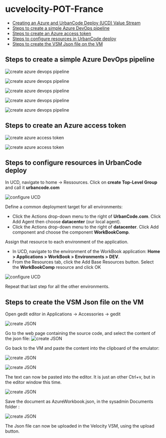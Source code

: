 # ucvelocity-POT-France

* [Creating an Azure and UrbanCode Deploy (UCD) Value Stream](https://urbancode.github.io/velocity-info/workbooks/azureUcdValueStreams.html#11-create-workbook-project)
* [Steps to create a simple Azure DevOps pipeline](#steps-to-create-a-simple-azure-devOps-pipeline)
* [Steps to create an Azure access token](#steps-to-create-an-azure-access-token)
* [Steps to configure resources in UrbanCode deploy](#steps-to-configure-resources-in-urbancode-deploy)
* [Steps to create the VSM Json file on the VM](#steps-to-create-the-vsm-json-file-on-the-vm)

## Steps to create a simple Azure DevOps pipeline

![create azure devops pipeline](./images/createPipeline.jpg)

![create azure devops pipeline](./images/connectRepo.jpg)

![create azure devops pipeline](./images/SelectRepo.jpg)

![create azure devops pipeline](./images/configurePipeline.jpg)

![create azure devops pipeline](./images/ReviewPipeline.jpg)

## Steps to create an Azure access token
![create azure access token](./images/azureUserSettings.jpg)

![create azure access token](./images/PersonalAccessToken.jpg)

## Steps to configure resources in UrbanCode deploy

In UCD, navigate to home -> Ressources.
Click on **create Top-Level Group** and call it **urbancode.com**

![configure UCD](./images/configureUCD-1.jpg)

Define a common deployment target for all environments:
*	Click the Actions drop-down menu to the right of **UrbanCode.com**. Click Add Agent then choose **datacenter** (our local agent).
* Click the Actions drop-down menu to the right of **datacenter**. Click Add component and choose the component **WorkBookComp**.

Assign that resource to each environment of the application.
* In UCD, navigate to the environment of the WorkBook application: **Home > Applications > WorkBook > Environments > DEV**.
* From the Resources tab, click the Add Base Resources button. Select the **WorkBookComp** resource and click OK

![configure UCD](./images/configureUCD-2.jpg)

Repeat that last step for all the other environments.


## Steps to create the VSM Json file on the VM

Open gedit editor in Applications -> Accessories -> gedit

![create JSON](./images/createJson-1.jpg)

Go to the web page containing the source code, and select the content of the json file:
![create JSON](./images/createJson-2.jpg)

Go back to the VM and paste the content into the clipboard of the emulator:

![create JSON](./images/createJson-3.jpg)

![create JSON](./images/createJson-4.jpg)

The text can now be pasted into the editor. It is just an other Ctrl+v, but in the editor window this time.

![create JSON](./images/createJson-5.jpg)

Save the document as AzureWorkbook.json, in the sysadmin Documents folder :

![create JSON](./images/createJson-6.jpg)

The Json file can now be uploaded in the Velocity VSM, using the upload button.
